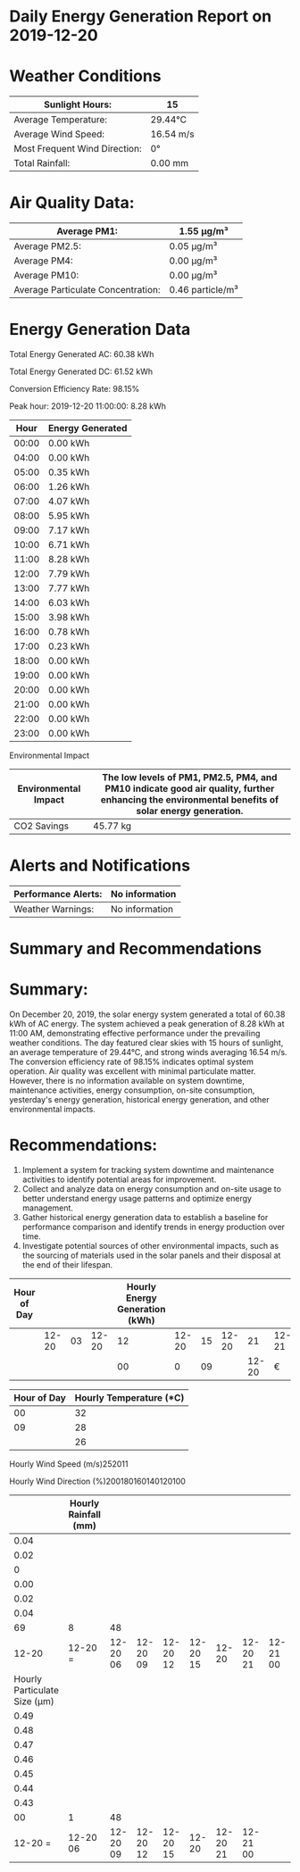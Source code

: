 # Daily Energy Generation Report on 2019-12-20

# Weather Conditions

|Sunlight Hours:|15|
|---|---|
|Average Temperature:|29.44°C|
|Average Wind Speed:|16.54 m/s|
|Most Frequent Wind Direction:|0°|
|Total Rainfall:|0.00 mm|

# Air Quality Data:

|Average PM1:|1.55 μg/m³|
|---|---|
|Average PM2.5:|0.05 μg/m³|
|Average PM4:|0.00 μg/m³|
|Average PM10:|0.00 μg/m³|
|Average Particulate Concentration:|0.46 particle/m³|

# Energy Generation Data

Total Energy Generated AC: 60.38 kWh

Total Energy Generated DC: 61.52 kWh

Conversion Efficiency Rate: 98.15%

Peak hour: 2019-12-20 11:00:00: 8.28 kWh

|Hour|Energy Generated|
|---|---|
|00:00|0.00 kWh|
|04:00|0.00 kWh|
|05:00|0.35 kWh|
|06:00|1.26 kWh|
|07:00|4.07 kWh|
|08:00|5.95 kWh|
|09:00|7.17 kWh|
|10:00|6.71 kWh|
|11:00|8.28 kWh|
|12:00|7.79 kWh|
|13:00|7.77 kWh|
|14:00|6.03 kWh|
|15:00|3.98 kWh|
|16:00|0.78 kWh|
|17:00|0.23 kWh|
|18:00|0.00 kWh|
|19:00|0.00 kWh|
|20:00|0.00 kWh|
|21:00|0.00 kWh|
|22:00|0.00 kWh|
|23:00|0.00 kWh|

Environmental Impact

|Environmental Impact|The low levels of PM1, PM2.5, PM4, and PM10 indicate good air quality, further enhancing the environmental benefits of solar energy generation.|
|---|---|
|CO2 Savings|45.77 kg|

# Alerts and Notifications

|Performance Alerts:|No information|
|---|---|
|Weather Warnings:|No information|

# Summary and Recommendations

# Summary:

On December 20, 2019, the solar energy system generated a total of 60.38 kWh of AC energy. The system achieved a peak generation of 8.28 kWh at 11:00 AM, demonstrating effective performance under the prevailing weather conditions. The day featured clear skies with 15 hours of sunlight, an average temperature of 29.44°C, and strong winds averaging 16.54 m/s. The conversion efficiency rate of 98.15% indicates optimal system operation. Air quality was excellent with minimal particulate matter. However, there is no information available on system downtime, maintenance activities, energy consumption, on-site consumption, yesterday's energy generation, historical energy generation, and other environmental impacts.

# Recommendations:

1. Implement a system for tracking system downtime and maintenance activities to identify potential areas for improvement.
2. Collect and analyze data on energy consumption and on-site usage to better understand energy usage patterns and optimize energy management.
3. Gather historical energy generation data to establish a baseline for performance comparison and identify trends in energy production over time.
4. Investigate potential sources of other environmental impacts, such as the sourcing of materials used in the solar panels and their disposal at the end of their lifespan.

|Hour of Day| | | |Hourly Energy Generation (kWh)| | | | | | | | | | | | | | | | | |
|---|---|---|---|---|---|---|---|---|---|---|---|---|---|---|---|---|---|---|---|---|---|
| |12-20|03|12-20|12|12-20|15|12-20|21|12-21|00| | | | | | | | | | | |
| | | | |00|0|09| |12-20|€|12-20|09|12-20|12|12-20|15|12-20|18|12-20|21|12-21|00|

|Hour of Day|Hourly Temperature (*C)|
|---|---|
|00|32|
|09|28|
| |26|

Hourly Wind Speed (m/s)252011

Hourly Wind Direction (%)200180160140120100

| |Hourly Rainfall (mm)| | | | | | | |
|---|---|---|---|---|---|---|---|---|
|0.04| | | | | | | | |
|0.02| | | | | | | | |
|0| | | | | | | | |
|0.00| | | | | | | | |
|0.02| | | | | | | | |
|0.04| | | | | | | | |
|69|8|48| | | | | | |
|12-20|12-20 =|12-20 06|12-20 09|12-20 12|12-20 15|12-20|12-20 21|12-21 00|
|Hourly Particulate Size (µm)| | | | | | | | |
|0.49| | | | | | | | |
|0.48| | | | | | | | |
|0.47| | | | | | | | |
|0.46| | | | | | | | |
|0.45| | | | | | | | |
|0.44| | | | | | | | |
|0.43| | | | | | | | |
|00|1|48| | | | | | |
|12-20 =|12-20 06|12-20 09|12-20 12|12-20 15|12-20|12-20 21|12-21 00| |